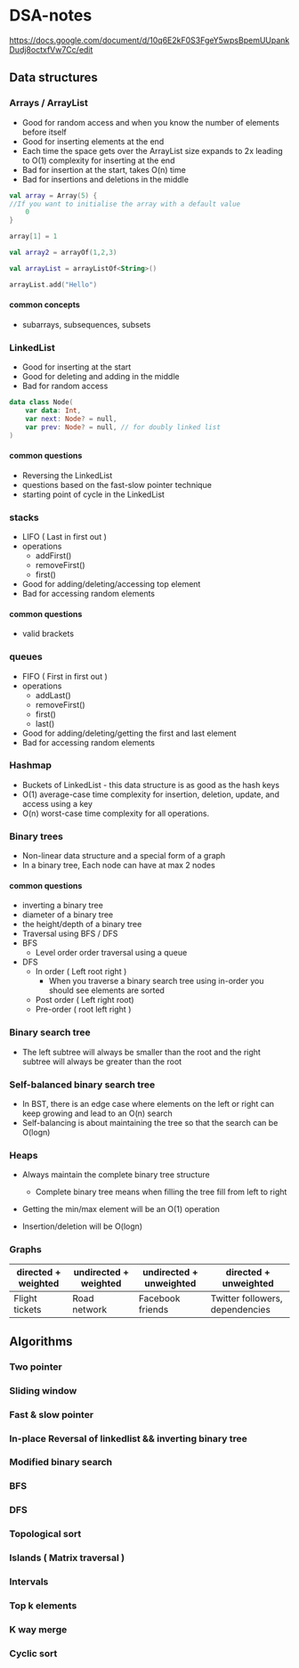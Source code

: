 # DSA-notes



https://docs.google.com/document/d/10q6E2kF0S3FgeY5wpsBpemUUpankDudj8octxfVw7Cc/edit

## Data structures 

### Arrays / ArrayList

- Good for random access and when you know the number of elements before itself
- Good for inserting elements at the end
- Each time the space gets over the ArrayList size expands to 2x leading to O(1) complexity for inserting at the end
- Bad for insertion at the start, takes O(n) time
- Bad for insertions and deletions in the middle

```kotlin
val array = Array(5) {
//If you want to initialise the array with a default value
    0
}

array[1] = 1

val array2 = arrayOf(1,2,3)

val arrayList = arrayListOf<String>()

arrayList.add("Hello")

```

#### common concepts

- subarrays, subsequences, subsets


### LinkedList 

- Good for inserting at the start
- Good for deleting and adding in the middle
- Bad for random access

```kotlin
data class Node(
    var data: Int,
    var next: Node? = null,
    var prev: Node? = null, // for doubly linked list
)
```

#### common questions 

- Reversing the LinkedList
- questions based on the fast-slow pointer technique
- starting point of cycle in the LinkedList

### stacks 

- LIFO ( Last in first out )
- operations
   - addFirst()
   - removeFirst()
   - first() 
- Good for adding/deleting/accessing top element
- Bad for accessing random elements

#### common questions 

- valid brackets

### queues 

- FIFO ( First in first out )
- operations
  - addLast()
  - removeFirst()
  - first()
  - last()
- Good for adding/deleting/getting the first and last element
- Bad for accessing random elements

### Hashmap 

- Buckets of LinkedList - this data structure is as good as the hash keys
- O(1) average-case time complexity for insertion, deletion, update, and access using a key
- O(n) worst-case time complexity for all operations.

### Binary trees 

- Non-linear data structure and a special form of a graph
- In a binary tree, Each node can have at max 2 nodes

 
#### common questions 

- inverting a binary tree
- diameter of a binary tree
- the height/depth of a binary tree
- Traversal using BFS / DFS
- BFS
  - Level order order traversal using a queue
- DFS
  - In order ( Left root right )
    - When you traverse a binary search tree using in-order you should see elements are sorted
  - Post order ( Left right root)
  - Pre-order ( root left right )

### Binary search tree

- The left subtree will always be smaller than the root and the right subtree will always be greater than the root

### Self-balanced binary search tree

- In BST, there is an edge case where elements on the left or right can keep growing and lead to an O(n) search
- Self-balancing is about maintaining the tree so that the search can be O(logn) 

### Heaps 

- Always maintain the complete binary tree structure
  - Complete binary tree means when filling the tree fill from left to right
    
- Getting the min/max element will be an O(1) operation
- Insertion/deletion will be O(logn)

### Graphs 

| directed + weighted | undirected + weighted | undirected + unweighted | directed + unweighted | 
| ------------------- | --------------------- | ----------------------- | --------------------- |
| Flight tickets      | Road network          | Facebook friends        | Twitter followers, dependencies  |


## Algorithms 

### Two pointer 

### Sliding window 

### Fast & slow pointer

### In-place Reversal of linkedlist && inverting binary tree

### Modified binary search 

### BFS 

### DFS 

### Topological sort 

### Islands ( Matrix traversal ) 

### Intervals 

### Top k elements 

### K way merge 

### Cyclic sort
